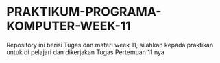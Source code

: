 # PRAKTIKUM-PROGRAMA-KOMPUTER-WEEK-11
Repository ini berisi Tugas dan materi week 11, silahkan kepada praktikan untuk di pelajari dan dikerjakan Tugas Pertemuan 11 nya
